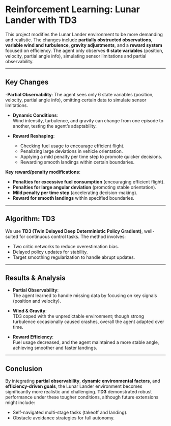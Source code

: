 # Reinforcement Learning: Lunar Lander with TD3

This project modifies the Lunar Lander environment to be more demanding and realistic. The changes include **partially obstructed observations**, **variable wind and turbulence**, **gravity adjustments**, and a **reward system** focused on efficiency. The agent only observes **6 state variables** (position, velocity, partial angle info), simulating sensor limitations and partial observability.

---

## Key Changes

-**Partial Observability**:
  The agent sees only 6 state variables (position, velocity, partial angle info), omitting certain data to simulate sensor limitations.

- **Dynamic Conditions**:  
  Wind intensity, turbulence, and gravity can change from one episode to another, testing the agent’s adaptability.

- **Reward Reshaping**:  
  - Checking fuel usage to encourage efficient flight.  
  - Penalizing large deviations in vehicle orientation.  
  - Applying a mild penalty per time step to promote quicker decisions.  
  - Rewarding smooth landings within certain boundaries.

**Key reward/penalty modifications**:
- **Penalties for excessive fuel consumption** (encouraging efficient flight).
- **Penalties for large angular deviation** (promoting stable orientation).
- **Mild penalty per time step** (accelerating decision-making).
- **Reward for smooth landings** within specified boundaries.

---

## Algorithm: TD3

We use **TD3 (Twin Delayed Deep Deterministic Policy Gradient)**, well-suited for continuous control tasks. The method involves:
- Two critic networks to reduce overestimation bias.
- Delayed policy updates for stability.
- Target smoothing regularization to handle abrupt updates.

---

## Results & Analysis

- **Partial Observability**:  
  The agent learned to handle missing data by focusing on key signals (position and velocity).

- **Wind & Gravity**:  
  TD3 coped with the unpredictable environment; though strong turbulence occasionally caused crashes, overall the agent adapted over time.

- **Reward Efficiency**:  
  Fuel usage decreased, and the agent maintained a more stable angle, achieving smoother and faster landings.

---

## Conclusion

By integrating **partial observability**, **dynamic environmental factors**, and **efficiency-driven goals**, the Lunar Lander environment becomes significantly more realistic and challenging. **TD3** demonstrated robust performance under these tougher conditions, although future extensions might include:
- Self-navigated multi-stage tasks (takeoff and landing).
- Obstacle avoidance strategies for full autonomy.
